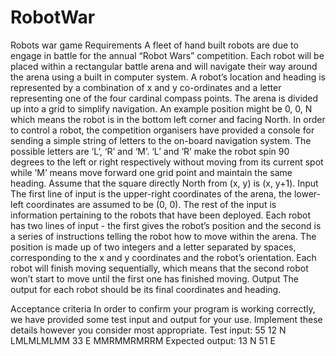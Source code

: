 # RobotWar
Robots war game
Requirements
A fleet of hand built robots are due to engage in battle for the annual “Robot Wars” competition. Each robot will be placed within a rectangular battle arena and will navigate their way around the arena using a built in computer system.
A robot’s location and heading is represented by a combination of x and y co-ordinates and a letter representing one of the four cardinal compass points. The arena is divided up into a grid to simplify navigation. An example position might be 0, 0, N which means the robot is in the bottom left corner and facing North.
In order to control a robot, the competition organisers have provided a console for sending a simple string of letters to the on-board navigation system. The possible letters are ‘L’, ‘R’ and ‘M’. ‘L’ and ‘R’ make the robot spin 90 degrees to the left or right respectively without moving from its current spot while ‘M’ means move forward one grid point and maintain the same heading. Assume that the square directly North from (x, y) is (x, y+1).
Input
The first line of input is the upper-right coordinates of the arena, the lower-left coordinates are assumed to be (0, 0).
The rest of the input is information pertaining to the robots that have been deployed. Each robot has two lines of input - the first gives the robot’s position and the second is a series of instructions telling the robot how to move within the arena.
The position is made up of two integers and a letter separated by spaces, corresponding to the x and y coordinates and the robot’s orientation. Each robot will finish moving sequentially, which means that the second robot won’t start to move until the first one has finished moving.
Output
The output for each robot should be its final coordinates and heading.

Acceptance criteria
In order to confirm your program is working correctly, we have provided some test input and output for your use. Implement these details however you consider most appropriate.
Test input:
55
12 N LMLMLMLMM 33 E MMRMMRMRRM
Expected output:
13 N 51 E
